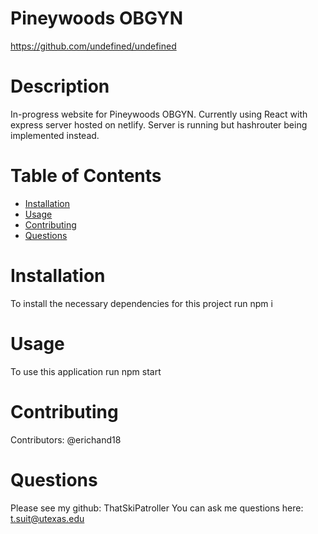 # Pineywoods OBGYN
https://github.com/undefined/undefined
# Description
In-progress website for Pineywoods OBGYN. Currently using React with express server hosted on netlify. Server is running but hashrouter being implemented instead.    
# Table of Contents
* [Installation](#installation)
* [Usage](#usage)
* [Contributing](#contributing)
* [Questions](#questions)
# Installation
To install the necessary dependencies for this project run npm i
# Usage
To use this application run npm start
# Contributing
Contributors: @erichand18
# Questions
Please see my github: ThatSkiPatroller
You can ask me questions here: t.suit@utexas.edu
